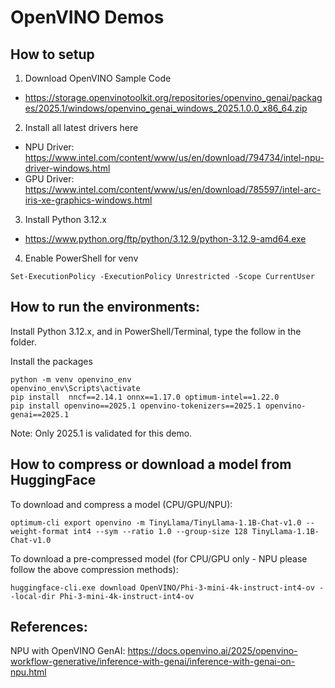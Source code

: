 # OpenVINO Demos

## How to setup

1. Download OpenVINO Sample Code
- https://storage.openvinotoolkit.org/repositories/openvino_genai/packages/2025.1/windows/openvino_genai_windows_2025.1.0.0_x86_64.zip

2. Install all latest drivers here
- NPU Driver: https://www.intel.com/content/www/us/en/download/794734/intel-npu-driver-windows.html
- GPU Driver: https://www.intel.com/content/www/us/en/download/785597/intel-arc-iris-xe-graphics-windows.html

3. Install Python 3.12.x
- https://www.python.org/ftp/python/3.12.9/python-3.12.9-amd64.exe

4. Enable PowerShell for venv
```
Set-ExecutionPolicy -ExecutionPolicy Unrestricted -Scope CurrentUser
```

## How to run the environments:

Install Python 3.12.x, and in PowerShell/Terminal, type the follow in the folder.

Install the packages
```
python -m venv openvino_env
openvino_env\Scripts\activate
pip install  nncf==2.14.1 onnx==1.17.0 optimum-intel==1.22.0
pip install openvino==2025.1 openvino-tokenizers==2025.1 openvino-genai==2025.1
```
Note: Only 2025.1 is validated for this demo.


## How to compress or download a model from HuggingFace

To download and compress a model (CPU/GPU/NPU):
```
optimum-cli export openvino -m TinyLlama/TinyLlama-1.1B-Chat-v1.0 --weight-format int4 --sym --ratio 1.0 --group-size 128 TinyLlama-1.1B-Chat-v1.0
```

To download a pre-compressed model (for CPU/GPU only - NPU please follow the above compression methods):
```
huggingface-cli.exe download OpenVINO/Phi-3-mini-4k-instruct-int4-ov --local-dir Phi-3-mini-4k-instruct-int4-ov
```


## References:
NPU with OpenVINO GenAI: https://docs.openvino.ai/2025/openvino-workflow-generative/inference-with-genai/inference-with-genai-on-npu.html
